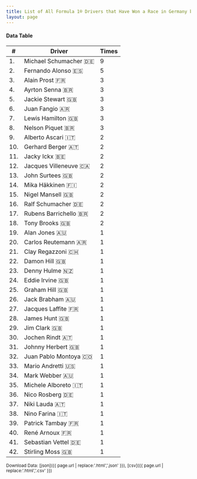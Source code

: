 ```yaml
---
title: List of All Formula 1® Drivers that Have Won a Race in Germany by Number of Times
layout: page
---
```


<canvas id="chart" width="400" height="180"></canvas>
<script>
var data = {
    "datasets": [
        {
            "backgroundColor": "#f3a935",
            "borderColor": "#f68639",
            "borderWidth": 1,
            "data": [
                9.0,
                5.0,
                3.0,
                3.0,
                3.0,
                3.0,
                3.0,
                3.0,
                2.0,
                2.0,
                2.0,
                2.0,
                2.0,
                2.0,
                2.0,
                2.0,
                2.0,
                2.0,
                1.0,
                1.0,
                1.0,
                1.0,
                1.0,
                1.0,
                1.0,
                1.0,
                1.0,
                1.0,
                1.0,
                1.0,
                1.0,
                1.0,
                1.0,
                1.0,
                1.0,
                1.0,
                1.0,
                1.0,
                1.0,
                1.0,
                1.0,
                1.0
            ],
            "label": "Times"
        }
    ],
    "labels": [
        "Michael Schumacher 🇩🇪",
        "Fernando Alonso 🇪🇸",
        "Alain Prost 🇫🇷",
        "Ayrton Senna 🇧🇷",
        "Jackie Stewart 🇬🇧",
        "Juan Fangio 🇦🇷",
        "Lewis Hamilton 🇬🇧",
        "Nelson Piquet 🇧🇷",
        "Alberto Ascari 🇮🇹",
        "Gerhard Berger 🇦🇹",
        "Jacky Ickx 🇧🇪",
        "Jacques Villeneuve 🇨🇦",
        "John Surtees 🇬🇧",
        "Mika Häkkinen 🇫🇮",
        "Nigel Mansell 🇬🇧",
        "Ralf Schumacher 🇩🇪",
        "Rubens Barrichello 🇧🇷",
        "Tony Brooks 🇬🇧",
        "Alan Jones 🇦🇺",
        "Carlos Reutemann 🇦🇷",
        "Clay Regazzoni 🇨🇭",
        "Damon Hill 🇬🇧",
        "Denny Hulme 🇳🇿",
        "Eddie Irvine 🇬🇧",
        "Graham Hill 🇬🇧",
        "Jack Brabham 🇦🇺",
        "Jacques Laffite 🇫🇷",
        "James Hunt 🇬🇧",
        "Jim Clark 🇬🇧",
        "Jochen Rindt 🇦🇹",
        "Johnny Herbert 🇬🇧",
        "Juan Pablo Montoya 🇨🇴",
        "Mario Andretti 🇺🇸",
        "Mark Webber 🇦🇺",
        "Michele Alboreto 🇮🇹",
        "Nico Rosberg 🇩🇪",
        "Niki Lauda 🇦🇹",
        "Nino Farina 🇮🇹",
        "Patrick Tambay 🇫🇷",
        "René Arnoux 🇫🇷",
        "Sebastian Vettel 🇩🇪",
        "Stirling Moss 🇬🇧"
    ]
};
var options = {
  legend: {
    display: false
  },
  scales: {
    xAxes: [{
      ticks: {
        beginAtZero: true,
        maxRotation: 180,
        display: window.innerWidth > 800
      }
    }],
    yAxes: [{
      ticks: {
        beginAtZero: true
      }
    }]
  },
  onResize: function(chart, size) {
    chart.options.scales.xAxes[0].ticks.display = size.width > 800;
  }
};
new Chart("chart", {
    data: data,
    type: 'bar',
    options: options
});
</script>



#### Data Table

| # | Driver | Times |
|--|--|--|
| 1. | Michael Schumacher 🇩🇪 | 9 |
| 2. | Fernando Alonso 🇪🇸 | 5 |
| 3. | Alain Prost 🇫🇷 | 3 |
| 4. | Ayrton Senna 🇧🇷 | 3 |
| 5. | Jackie Stewart 🇬🇧 | 3 |
| 6. | Juan Fangio 🇦🇷 | 3 |
| 7. | Lewis Hamilton 🇬🇧 | 3 |
| 8. | Nelson Piquet 🇧🇷 | 3 |
| 9. | Alberto Ascari 🇮🇹 | 2 |
| 10. | Gerhard Berger 🇦🇹 | 2 |
| 11. | Jacky Ickx 🇧🇪 | 2 |
| 12. | Jacques Villeneuve 🇨🇦 | 2 |
| 13. | John Surtees 🇬🇧 | 2 |
| 14. | Mika Häkkinen 🇫🇮 | 2 |
| 15. | Nigel Mansell 🇬🇧 | 2 |
| 16. | Ralf Schumacher 🇩🇪 | 2 |
| 17. | Rubens Barrichello 🇧🇷 | 2 |
| 18. | Tony Brooks 🇬🇧 | 2 |
| 19. | Alan Jones 🇦🇺 | 1 |
| 20. | Carlos Reutemann 🇦🇷 | 1 |
| 21. | Clay Regazzoni 🇨🇭 | 1 |
| 22. | Damon Hill 🇬🇧 | 1 |
| 23. | Denny Hulme 🇳🇿 | 1 |
| 24. | Eddie Irvine 🇬🇧 | 1 |
| 25. | Graham Hill 🇬🇧 | 1 |
| 26. | Jack Brabham 🇦🇺 | 1 |
| 27. | Jacques Laffite 🇫🇷 | 1 |
| 28. | James Hunt 🇬🇧 | 1 |
| 29. | Jim Clark 🇬🇧 | 1 |
| 30. | Jochen Rindt 🇦🇹 | 1 |
| 31. | Johnny Herbert 🇬🇧 | 1 |
| 32. | Juan Pablo Montoya 🇨🇴 | 1 |
| 33. | Mario Andretti 🇺🇸 | 1 |
| 34. | Mark Webber 🇦🇺 | 1 |
| 35. | Michele Alboreto 🇮🇹 | 1 |
| 36. | Nico Rosberg 🇩🇪 | 1 |
| 37. | Niki Lauda 🇦🇹 | 1 |
| 38. | Nino Farina 🇮🇹 | 1 |
| 39. | Patrick Tambay 🇫🇷 | 1 |
| 40. | René Arnoux 🇫🇷 | 1 |
| 41. | Sebastian Vettel 🇩🇪 | 1 |
| 42. | Stirling Moss 🇬🇧 | 1 |

<small>Download Data: [json]({{ page.url | replace:'.html','.json' }}), [csv]({{ page.url | replace:'.html','.csv' }})</small>
